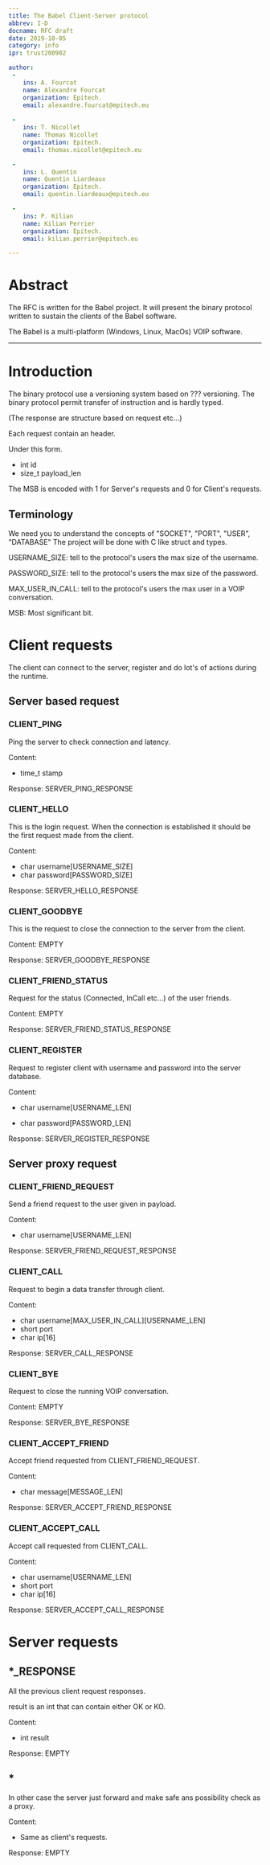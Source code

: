 ```yaml
---
title: The Babel Client-Server protocol 
abbrev: I-D
docname: RFC draft
date: 2019-10-05
category: info
ipr: trust200902

author:
 -
    ins: A. Fourcat
    name: Alexandre Fourcat
    organization: Epitech.
    email: alexandre.fourcat@epitech.eu
 
 -
    ins: T. Nicollet
    name: Thomas Nicollet
    organization: Epitech.
    email: thomas.nicollet@epitech.eu

 -
    ins: L. Quentin
    name: Quentin Liardeaux
    organization: Epitech.
    email: quentin.liardeaux@epitech.eu

 -
    ins: P. Kilian
    name: Kilian Perrier
    organization: Epitech.
    email: kilian.perrier@epitech.eu

---
```


# Abstract

The RFC is written for the Babel project.
It will present the binary protocol written to sustain the clients of the Babel software.

The Babel is a multi-platform (Windows, Linux, MacOs) VOIP software.

---

# Introduction

The binary protocol use a versioning system based on ??? versioning.
The binary protocol permit transfer of instruction and is hardly typed.

(The response are structure based on request etc...)

Each request contain an header.

Under this form.

* int id
* size_t payload_len

The MSB is encoded with 1 for Server's requests and 0 for Client's requests.


## Terminology

We need you to understand the concepts of "SOCKET", "PORT", "USER", "DATABASE"
The project will be done with C like struct and types.

USERNAME_SIZE: tell to the protocol's users the max size of the username.

PASSWORD_SIZE: tell to the protocol's users the max size of the password.

MAX_USER_IN_CALL: tell to the protocol's users the max user in a VOIP conversation.

MSB: Most significant bit.

# Client requests

The client can connect to the server, register and do lot's of actions during the runtime.

## Server based request

### CLIENT_PING

Ping the server to check connection and latency.

Content:

* time_t stamp

Response: SERVER_PING_RESPONSE


### CLIENT_HELLO

This is the login request. When the connection is established  it should be the first request made from the client.

Content:

* char username[USERNAME_SIZE]
* char password[PASSWORD_SIZE]

Response: SERVER_HELLO_RESPONSE

### CLIENT_GOODBYE

This is the request to close the connection to the server from the client.

Content: EMPTY

Response: SERVER_GOODBYE_RESPONSE

### CLIENT_FRIEND_STATUS

Request for the status (Connected, InCall etc...) of the user friends.

Content: EMPTY

Response: SERVER_FRIEND_STATUS_RESPONSE

### CLIENT_REGISTER

Request to register client with username and password into the server database.

Content:

* char username[USERNAME_LEN]

* char password[PASSWORD_LEN]

Response: SERVER_REGISTER_RESPONSE

## Server proxy request

### CLIENT_FRIEND_REQUEST

Send a friend request to the user given in payload.

Content:

* char username[USERNAME_LEN]

Response: SERVER_FRIEND_REQUEST_RESPONSE

### CLIENT_CALL

Request to begin a data transfer through client.

Content:

* char username[MAX_USER_IN_CALL][USERNAME_LEN]
* short port
* char ip[16]

Response: SERVER_CALL_RESPONSE

### CLIENT_BYE

Request to close the running VOIP conversation.

Content: EMPTY

Response: SERVER_BYE_RESPONSE

### CLIENT_ACCEPT_FRIEND

Accept friend requested from CLIENT_FRIEND_REQUEST.

Content:

* char message[MESSAGE_LEN]

Response: SERVER_ACCEPT_FRIEND_RESPONSE

### CLIENT_ACCEPT_CALL

Accept call requested from CLIENT_CALL.

Content:
* char username[USERNAME_LEN]
* short port
* char ip[16]


Response: SERVER_ACCEPT_CALL_RESPONSE

# Server requests

## *_RESPONSE

All the previous client request responses.

result is an int that can contain either OK or KO.

Content:

* int result

Response: EMPTY

## *

In other case the server just forward and make safe ans possibility check as a proxy.

Content:

* Same as client's requests.

Response: EMPTY

